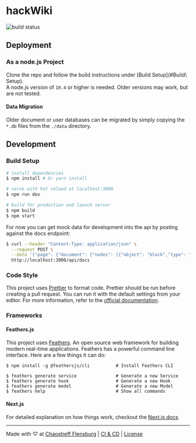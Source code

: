 # hackWiki
![build status](https://drone.ctfl.space/api/badges/chaostreff-flensburg/hackWiki/status.svg)

<!-- @TDOD: Inline About Section -->

## Deployment

### As a node.js Project
Clone the repo and follow the build instructions under [Build Setup](#Build\ Setup).   
A node.js version of `10.4` or higher is needed. Older versions may work, but are not tested.

#### Data Migration
Older document or user databases can be migrated by simply copying the `*.db` files from the `./data` directory.

## Development

### Build Setup

``` bash
# install dependencies
$ npm install # Or yarn install

# serve with hot reload at localhost:3000
$ npm run dev

# build for production and launch server
$ npm build
$ npm start
```

For now you can get mock data for development into the api by posting against the docs endpoint:

```bash
$ curl --header "Content-Type: application/json" \
  --request POST \
  --data '{"page": {"document": {"nodes": [{"object": "block","type": "paragraph","nodes": [{"object": "text","leaves": [{"text": ""}]}]}]}}}' \
  http://localhost:3000/api/docs
```

### Code Style
This project uses [Prettier](https://prettier.io) to format code. Prettier should be run before creating a pull request. You can run it with the default settings from your editor. For more information, refer to the [official documentation](https://prettier.io).

### Frameworks

#### Feathers.js
This project uses [Feathers](http://feathersjs.com). An open source web framework for building modern real-time applications.
Feathers has a powerful command line interface. Here are a few things it can do:

```
$ npm install -g @feathersjs/cli          # Install Feathers CLI

$ feathers generate service               # Generate a new Service
$ feathers generate hook                  # Generate a new Hook
$ feathers generate model                 # Generate a new Model
$ feathers help                           # Show all commands
```

#### Next.js
For detailed explanation on how things work, checkout the [Next.js docs](https://nextjs.org/).

---
Made with ♡ at [Chaostreff Flensburg](https://twitter.com/chaos_fl) | [CI & CD](https://drone.ctfl.space/chaostreff-flensburg/hackWiki) | [License](./LICENSE)
